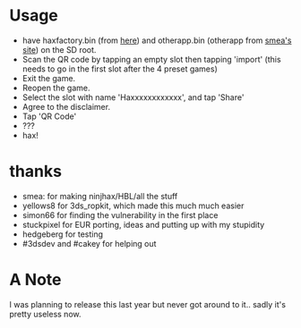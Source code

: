 # Usage

* have haxfactory.bin (from [here](https://github.com/Stary2001/HaxFactory/releases/latest)) and otherapp.bin (otherapp from [smea's site](http://smealum.github.io/3ds/)) on the SD root.
* Scan the QR code by tapping an empty slot then tapping 'import' (this needs to go in the first slot after the 4 preset games)
* Exit the game.
* Reopen the game.
* Select the slot with name 'Haxxxxxxxxxxxx', and tap 'Share'
* Agree to the disclaimer.
* Tap 'QR Code'
* ???
* hax!

# thanks
* smea: for making ninjhax/HBL/all the stuff
* yellows8 for 3ds_ropkit, which made this much much easier
* simon66 for finding the vulnerability in the first place
* stuckpixel for EUR porting, ideas and putting up with my stupidity
* hedgeberg for testing
* #3dsdev and #cakey for helping out

# A Note
I was planning to release this last year but never got around to it..
sadly it's pretty useless now.
